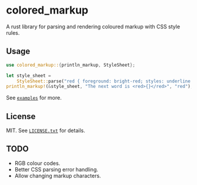 # colored_markup

A rust library for parsing and rendering coloured markup with CSS style rules.

## Usage

```rust
use colored_markup::{println_markup, StyleSheet};

let style_sheet =
    StyleSheet::parse("red { foreground: bright-red; styles: underline }").unwrap();
println_markup!(&style_sheet, "The next word is <red>{}</red>", "red");
```

See [`examples`](examples) for more.

## License

MIT. See [`LICENSE.txt`](LICENSE.txt) for details.

## TODO

* RGB colour codes.
* Better CSS parsing error handling.
* Allow changing markup characters.
